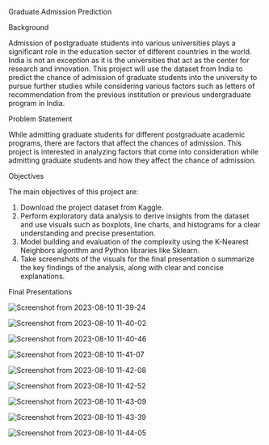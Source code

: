 Graduate Admission Prediction

Background

Admission of postgraduate students into various universities plays a significant role in the education sector of different countries in the world. India is not an exception as it is the universities that act as the center for research and innovation. This project will use the dataset from India to predict the chance of admission of graduate students into the university to pursue further studies while considering various factors such as letters of recommendation from the previous institution or previous undergraduate program in India.

Problem Statement

While admitting graduate students for different postgraduate academic programs, there are factors that affect the chances of admission. This project is interested in analyzing factors that come into consideration while admitting graduate students and how they affect the chance of admission.

Objectives

The main objectives of this project are:
1. Download the project dataset from Kaggle.
2. Perform exploratory data analysis to derive insights from the dataset and use visuals such as boxplots, line charts, and histograms for a clear understanding and precise presentation.
3. Model building and evaluation of the complexity using the K-Nearest Neighbors algorithm and Python libraries like Sklearn.
4. Take screenshots of the visuals for the final presentation  o summarize the key findings of the analysis, along with clear and concise explanations.

Final Presentations   


![Screenshot from 2023-08-10 11-39-24](https://github.com/devotuoma/Graduate-Admission-Prediction-in-India/assets/94548340/e56130d4-0fdd-4739-8e17-b3489cedfdc4)

![Screenshot from 2023-08-10 11-40-02](https://github.com/devotuoma/Graduate-Admission-Prediction-in-India/assets/94548340/31db0996-bcaa-43b7-9a14-b79e10da9ec2)

![Screenshot from 2023-08-10 11-40-46](https://github.com/devotuoma/Graduate-Admission-Prediction-in-India/assets/94548340/120adb92-ed71-4424-ac16-9f3ddc3eb860)

![Screenshot from 2023-08-10 11-41-07](https://github.com/devotuoma/Graduate-Admission-Prediction-in-India/assets/94548340/998b739f-4795-4c58-ab01-208e8246265b)


![Screenshot from 2023-08-10 11-42-08](https://github.com/devotuoma/Graduate-Admission-Prediction-in-India/assets/94548340/a64ad8bf-7567-43c7-b975-9a3570e11842)



![Screenshot from 2023-08-10 11-42-52](https://github.com/devotuoma/Graduate-Admission-Prediction-in-India/assets/94548340/6a843b34-5249-4a08-983b-a2d18cae41e0)


![Screenshot from 2023-08-10 11-43-09](https://github.com/devotuoma/Graduate-Admission-Prediction-in-India/assets/94548340/c075ff04-7183-41f2-8f5d-577dc17fea3b)

![Screenshot from 2023-08-10 11-43-39](https://github.com/devotuoma/Graduate-Admission-Prediction-in-India/assets/94548340/1068f2d6-26f1-4434-b89e-9b627dd7d5d2)


![Screenshot from 2023-08-10 11-44-05](https://github.com/devotuoma/Graduate-Admission-Prediction-in-India/assets/94548340/3ea7a51e-b62f-4c4f-857b-bcbdd81ea216)



